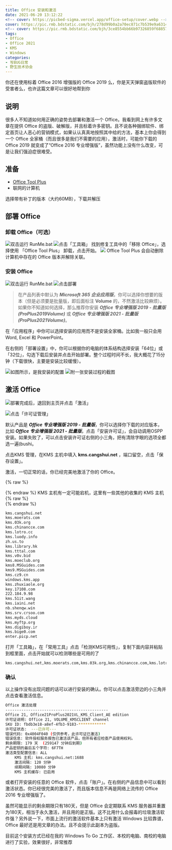 ```yaml
---
title: Office 安装和激活
date: 2021-06-20 13:12:22
<!-- cover: https://picbed-sigma.vercel.app/office-setup/cover.webp -->
cover: https://pic.rmb.bdstatic.com/bjh/278d99b0a2a70ec871c7b539e9a63142.png
<!-- cover: https://pic.rmb.bdstatic.com/bjh/3ce8554bb66b97326859f68857bfa7d7.png -->
tags:
- Office
- Office 2021
- KMS
- Windows
categories:
- 写BUG日常
- 野生技术协会
---
```

你还在使用标着 Office 2016 增强版的 Office 2019 么，你是天天弹窗盗版软件的受害者么，也许这篇文章可以很好地帮到你
<!--more-->

## 说明

很多人不知道如何用正确的姿势去部署和激活一个 Office。我看到网上有许多文章在提供 Office 的盗版、破解版，并且标着许多密钥。且不说各种捆绑软件、绑定首页让人恶心的营销模式，如果认认真真地按照其中给的方法，基本上你会得到一个 Office 全家桶（而且很多是我们不需要的应用），激活时，可能你下载的 Office 2019 就变成了“Office 2016 专业增强版”，虽然功能上没有什么改变，可是让我们强迫症很难受。

## 准备

- [Office Tool Plus](https://otp.landian.vip/zh-cn/download.html)
- 联网的计算机

选择带有补丁的版本（大约60MB），下载并解压

## 部署 Office

### 卸载 Office（可选）

![双击运行 RunMe.bat](https://pic.rmb.bdstatic.com/bjh/d545aa9d010c091f98543b5f49990c63.png)
![点击「工具箱」](https://pic.rmb.bdstatic.com/bjh/6585aa79a59be49f882df758fe87b9c2.png)
找到修复工具中的「移除 Office」，选择使用 「Office Tool Plus」 卸载，点击开始。
![](https://pic.rmb.bdstatic.com/bjh/d8d494233df922f0e888e1c652c82354.png)
Office Tool Plus 会自动删除计算机中存在的 Office 版本并解除关联。

### 安装 Office

![双击运行 RunMe.bat](https://pic.rmb.bdstatic.com/bjh/d545aa9d010c091f98543b5f49990c63.png)
![点击部署](https://pic.rmb.bdstatic.com/bjh/37032a44bdaa9fa25498d16f21011b1f.png)

>在产品列表中默认为 ***Microsoft 365 企业应用版***，你可以选择你想要的版本（但是必须要是批量版，即后面标注 **Volume** 的，不然激活比较麻烦）。如果你不知道如何选择，那么推荐你安装 ***Office 专业增强版 2019 - 批量版(ProPlus2019Volume)*** 或 ***Office 专业增强版 2021 - 批量版(ProPlus2021Volume)***。

在「应用程序」中你可以选择安装的应用而不是安装全家桶。比如我一般只会用 Word, Excel 和 PowerPoint。

在右侧的「部署设置」中，你可以根据你的电脑的体系结构选择安装「64位」或「32位」，勾选下载后安装并点击开始部署。整个过程时间不长，我大概花了15分钟（下载很快，主要是安装比较缓慢）。

![如图所示，是我安装的配置](https://pic.rmb.bdstatic.com/bjh/37564eaf35765f89e6a8b318eda3aa9d.png)
![附一张安装过程的截图](https://pic.rmb.bdstatic.com/bjh/2e404aca3a3127c83723f6ac4237ec2d.png)

## 激活 Office

![部署完成后，退回到主页并点击「激活」](https://pic.rmb.bdstatic.com/bjh/be1c882b1260fefad024146324aa5936.png)

![点击「许可证管理」](https://pic.rmb.bdstatic.com/bjh/4a5dce7f15a092cd4c7e4e8c7a27a997.png)

默认产品是 ***Office 专业增强版 2019 - 批量版***，你可以选择你下载的对应版本，比如 ***Office 专业增强版 2021 - 批量版***，点击「安装许可证」，会自动调用OSPP安装。如果失败了，可以点击安装许可证右侧的小三角，把有清除字眼的选项全都选一遍(bushi。

点击KMS 管理，在KMS 主机中填入 **kms.cangshui.net** ，端口留空，点击「保存设置」。

激活，一切正常的话，你已经完美地激活了你的 Office。

{% raw %}<article class="message is-danger"><div class="message-body">{% endraw %}
KMS 主机有一定可能宕机，这里有一些其他的收集的 KMS 主机
{% raw %}</div></article>{% endraw %}

``` html 备用 KMS 主机
kms.cangshui.net
kms.moerats.com
kms.03k.org
kms.chinancce.com
kms.lotro.cc
kms.luody.info
zh.us.to
kms.library.hk
kms.tttal.com
kms.v0v.bid
kms.moeclub.org
kms8.MSGuides.com
kms9.MSGuides.com
kms.cz9.cn
windows.kms.app
kms.zhuxiaole.org
key.17108.com
222.184.9.98
kms.51it.wang
kms.iaini.net
nb.shenqw.win
kms.srv.crsoo.com
kms.myds.cloud
kms.myftp.org
kms.digiboy.ir
kms.bige0.com
enter.picp.net
```
打开「工具箱」，在「常用工具」点击「检测KMS可用性」，复制下面内容并粘贴到框里面，点击开始就可以检测哪些是可用的了
``` html 
kms.cangshui.net,kms.moerats.com,kms.03k.org,kms.chinancce.com,kms.lotro.cc,kms.luody.info,zh.us.to,kms.library.hk,kms.tttal.com,kms.v0v.bid,kms.moeclub.org,kms8.MSGuides.com,kms9.MSGuides.com,kms.cz9.cn,windows.kms.app,kms.zhuxiaole.org,222.184.9.98,kms.51it.wang,kms.iaini.net,nb.shenqw.win,kms.myds.cloud,kms.myftp.org,kms.digiboy.ir,kms.bige0.com,enter.picp.net
```


### 确认

以上操作没有出现问题的话可以进行安装的确认。你可以点击激活旁边的小三角并点击查看激活信息。
``` bash 激活信息
Office 激活处理
---------------------------------------------
Office 21, Office21ProPlus2021VL_KMS_Client_AE edition
许可证说明: Office 21, VOLUME_KMSCLIENT channel
SKU ID: fbdb3e18-a8ef-4fb3-9183-************
许可证状态:  ---已许可---
错误代码: 0x4004F040 (仅供参考，此许可证已激活)
错误信息: 软件授权服务报告已激活该产品，但所有者应检查产品使用权利。
剩余期限: 179 天  (259147 分钟后到期)
产品密钥的最后五个字符: 6F7TH
激活类型配置信息: ALL
	KMS 主机: kms.cangshui.net:1688
	激活间隔: 120 分钟
	续期间隔: 10080 分钟
	KMS 主机缓存: 已启用
```

或者打开安装的任意的 Office 软件，点击「账户」。在右侧的产品信息中可以看到激活状态。你已经很完美的激活了，而且版本信息不再是网络上流传的 Office 2016 专业增强版了。

虽然可能显示的剩余期限只有180天，但是 Office 会定期联系 KMS 服务器并重置为180天，相当于永久激活，并且用的是正版。这不比用什么会报毒的垃圾激活软件强？另外说一下，市面上流行的激活软件基本上只有激活 Windows 比较靠谱，Office 最好还是用文章的办法。且不会提示此副本为盗版。

目前这个安装方式已经在我的 Windows To Go 工作区、本校的电脑、南校的电脑进行了实验，效果很好，非常推荐
